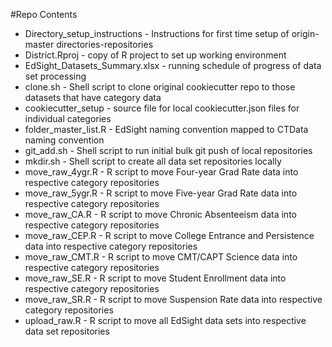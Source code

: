
#Repo Contents

* Directory_setup_instructions - Instructions for first time setup of origin-master directories-repositories
* District.Rproj - copy of R project to set up working environment
* EdSight_Datasets_Summary.xlsx - running schedule of progress of data set processing
* clone.sh - Shell script to clone original cookiecutter repo to those datasets that have category data 
* cookiecutter_setup - source file for local cookiecutter.json files for individual categories
* folder_master_list.R - EdSight naming convention mapped to CTData naming convention
* git_add.sh - Shell script to run initial bulk git push of local repositories
* mkdir.sh - Shell script to create all data set repositories locally
* move_raw_4ygr.R - R script to move Four-year Grad Rate data into respective category repositories
* move_raw_5ygr.R - R script to move Five-year Grad Rate data into respective category repositories
* move_raw_CA.R - R script to move Chronic Absenteeism data into respective category repositories
* move_raw_CEP.R - R script to move College Entrance and Persistence data into respective category repositories
* move_raw_CMT.R - R script to move CMT/CAPT Science data into respective category repositories
* move_raw_SE.R  - R script to move Student Enrollment data into respective category repositories
* move_raw_SR.R - R script to move Suspension Rate data into respective category repositories
* upload_raw.R - R script to move all EdSight data sets into respective data set repositories
